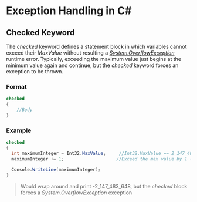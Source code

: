 # Exception Handling in C#

## Checked Keyword
The _checked_ keyword defines a statement block in which variables cannot exceed their _MaxValue_ without resulting a [_System.OverflowException_](https://docs.microsoft.com/en-us/dotnet/api/system.overflowexception?view=net-5.0) runtime error. Typically, exceeding the maximum value just begins at the minimum value again and continue, but the _checked_
keyword forces an exception to be thrown.

### Format
```C#
checked 
{
    //Body
}
```

### Example
```C#
checked 
{
  int maximumInteger = Int32.MaxValue;     //Int32.MaxValue == 2_147_483_647
  maximumInteger += 1;                    //Exceed the max value by 1 (throws an error)
  
  Console.WriteLine(maximumInteger);     
}
```
> Would wrap around and print -2_147_483_648, but the _checked_ block forces a _System.OverflowException_ exception
